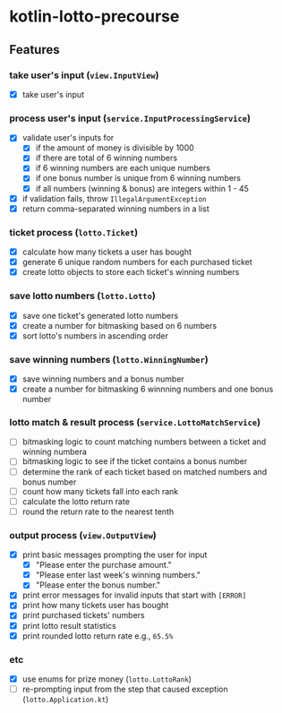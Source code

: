 # kotlin-lotto-precourse

## Features
### take user's input (`view.InputView`)
-[X] take user's input 
### process user's input (`service.InputProcessingService`)
-[X] validate user's inputs for
  -[X] if the amount of money is divisible by 1000
  -[X] if there are total of 6 winning numbers
  -[X] if 6 winning numbers are each unique numbers
  -[X] if one bonus number is unique from 6 winning numbers
  -[X] if all numbers (winning & bonus) are integers within 1 - 45
-[X] if validation fails, throw `IllegalArgumentException`
-[X] return comma-separated winning numbers in a list
### ticket process (`lotto.Ticket`)
-[X] calculate how many tickets a user has bought
-[X] generate 6 unique random numbers for each purchased ticket
-[X] create lotto objects to store each ticket's winning numbers
### save lotto numbers (`lotto.Lotto`)
-[X] save one ticket's generated lotto numbers
-[X] create a number for bitmasking based on 6 numbers
-[X] sort lotto's numbers in ascending order
### save winning numbers (`lotto.WinningNumber`)
-[X] save winning numbers and a bonus number
-[X] create a number for bitmasking 6 winnning numbers and one bonus number
### lotto match & result process (`service.LottoMatchService`)
-[ ] bitmasking logic to count matching numbers between a ticket and winning numbera
-[ ] bitmasking logic to see if the ticket contains a bonus number
-[ ] determine the rank of each ticket based on matched numbers and bonus number
-[ ] count how many tickets fall into each rank
-[ ] calculate the lotto return rate
-[ ] round the return rate to the nearest tenth
### output process (`view.OutputView`)
-[X] print basic messages prompting the user for input
    -[X] "Please enter the purchase amount."
    -[X] "Please enter last week's winning numbers."
    -[X] "Please enter the bonus number."
-[X] print error messages for invalid inputs that start with `[ERROR]`
-[X] print how many tickets user has bought
-[X] print purchased tickets' numbers
-[X] print lotto result statistics
-[X] print rounded lotto return rate e.g., `65.5%`
### etc
-[X] use enums for prize money (`lotto.LottoRank`)
-[ ] re-prompting input from the step that caused exception (`lotto.Application.kt`)